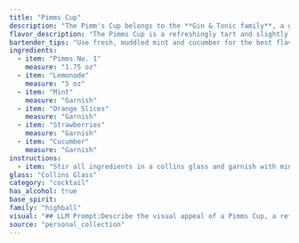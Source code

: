 ```yaml
---
title: "Pimms Cup"
description: "The Pimm's Cup belongs to the **Gin & Tonic family**, a group of refreshing, spirit-based drinks. Its origins lie in **19th century England**, where the Pimm's brothers created a gin-based liqueur specifically designed for mixing with lemonade and fruit. "
flavor_description: "The Pimms Cup is a refreshingly tart and slightly sweet cocktail with a vibrant citrus flavor. Pimms No. 1's gin base provides a subtle juniper backbone, while the lemonade offers a tangy sweetness. The mint adds a cool, herbal note, and the orange and strawberry slices provide a burst of fruity sweetness. The cucumber adds a crisp, refreshing element, balancing the overall sweetness.  "
bartender_tips: "Use fresh, muddled mint and cucumber for the best flavor. Don't over-muddle, just bruise the ingredients to release their oils.  Let the Pimms sit in the glass with the other ingredients for at least 5 minutes to chill and meld flavors.  Top with a generous pour of lemonade, adjusting to your taste.  Don't forget the garnishes - a sprig of mint, a strawberry and a cucumber ribbon add visual appeal and freshness. "
ingredients:
  - item: "Pimms No. 1"
    measure: "1.75 oz"
  - item: "Lemonade"
    measure: "5 oz"
  - item: "Mint"
    measure: "Garnish"
  - item: "Orange Slices"
    measure: "Garnish"
  - item: "Strawberries"
    measure: "Garnish"
  - item: "Cucumber"
    measure: "Garnish"
instructions:
  - item: "Stir all ingredients in a collins glass and garnish with mint, orange slices, strawberries, and cucumber."
glass: "Collins Glass"
category: "cocktail"
has_alcohol: true
base_spirit:
family: "highball"
visual: "## LLM Prompt:Describe the visual appeal of a Pimms Cup, a refreshing summer cocktail made with Pimms No. 1, lemonade, mint, orange slices, cucumber, and strawberries. Focus on the colors, textures, and arrangement of the ingredients in a tall glass filled with ice. **Bonus:** * Include a description of how the light interacts with the different elements, creating a sense of vibrancy and coolness.* Mention the potential for condensation on the glass, adding to the overall visual appeal. * Describe the overall impression of the cocktail, drawing a connection to its refreshing, summery nature. "
source: "personal_collection"
---
```


